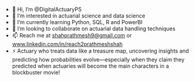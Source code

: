 - 👋 Hi, I’m @DigitalActuaryPS
- 👀 I’m interested in actuarial science and data science
- 🌱 I’m currently learning Python, SQL, R and PowerBI
- 💞️ I’m looking to collaborate on actuarial data handling techniques
- 📫 Reach me at shahprathmesh9@gmail.com or www.linkedin.com/in/reach2prathmeshshah
- ⚡ Actuary who treats data like a treasure map, uncovering insights and predicting how probabilities evolve—especially when they claim they predicted when actuaries will become the main characters in a blockbuster movie!

<!---
DigitalActuaryPS/DigitalActuaryPS is a ✨ special ✨ repository because its `README.md` (this file) appears on your GitHub profile.
You can click the Preview link to take a look at your changes.
--->
